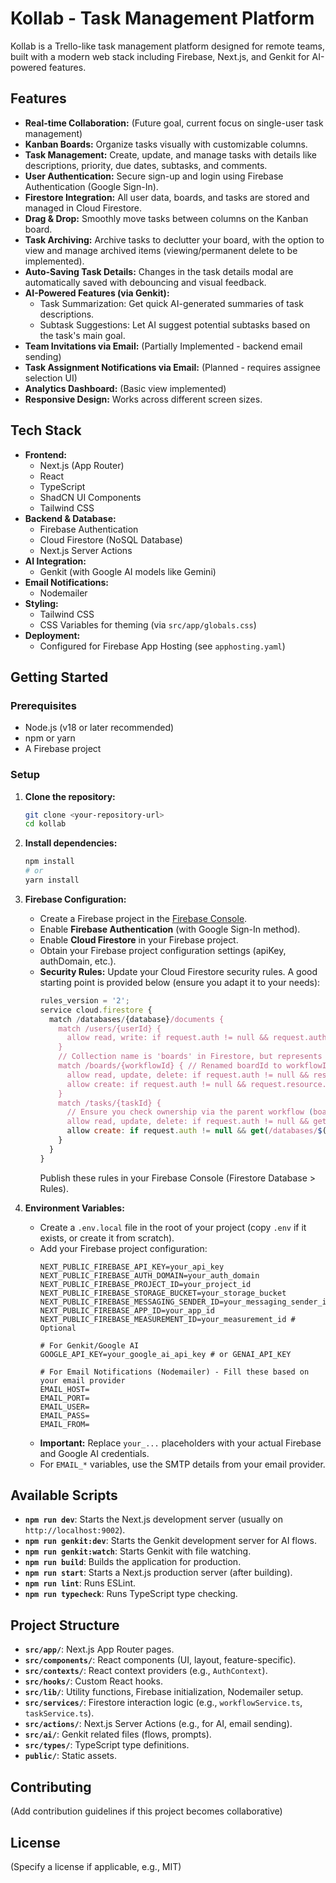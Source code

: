 
# Kollab - Task Management Platform

Kollab is a Trello-like task management platform designed for remote teams, built with a modern web stack including Firebase, Next.js, and Genkit for AI-powered features.

## Features

*   **Real-time Collaboration:** (Future goal, current focus on single-user task management)
*   **Kanban Boards:** Organize tasks visually with customizable columns.
*   **Task Management:** Create, update, and manage tasks with details like descriptions, priority, due dates, subtasks, and comments.
*   **User Authentication:** Secure sign-up and login using Firebase Authentication (Google Sign-In).
*   **Firestore Integration:** All user data, boards, and tasks are stored and managed in Cloud Firestore.
*   **Drag & Drop:** Smoothly move tasks between columns on the Kanban board.
*   **Task Archiving:** Archive tasks to declutter your board, with the option to view and manage archived items (viewing/permanent delete to be implemented).
*   **Auto-Saving Task Details:** Changes in the task details modal are automatically saved with debouncing and visual feedback.
*   **AI-Powered Features (via Genkit):**
    *   Task Summarization: Get quick AI-generated summaries of task descriptions.
    *   Subtask Suggestions: Let AI suggest potential subtasks based on the task's main goal.
*   **Team Invitations via Email:** (Partially Implemented - backend email sending)
*   **Task Assignment Notifications via Email:** (Planned - requires assignee selection UI)
*   **Analytics Dashboard:** (Basic view implemented)
*   **Responsive Design:** Works across different screen sizes.

## Tech Stack

*   **Frontend:**
    *   Next.js (App Router)
    *   React
    *   TypeScript
    *   ShadCN UI Components
    *   Tailwind CSS
*   **Backend & Database:**
    *   Firebase Authentication
    *   Cloud Firestore (NoSQL Database)
    *   Next.js Server Actions
*   **AI Integration:**
    *   Genkit (with Google AI models like Gemini)
*   **Email Notifications:**
    *   Nodemailer
*   **Styling:**
    *   Tailwind CSS
    *   CSS Variables for theming (via `src/app/globals.css`)
*   **Deployment:**
    *   Configured for Firebase App Hosting (see `apphosting.yaml`)

## Getting Started

### Prerequisites

*   Node.js (v18 or later recommended)
*   npm or yarn
*   A Firebase project

### Setup

1.  **Clone the repository:**
    ```bash
    git clone <your-repository-url>
    cd kollab
    ```

2.  **Install dependencies:**
    ```bash
    npm install
    # or
    yarn install
    ```

3.  **Firebase Configuration:**
    *   Create a Firebase project in the [Firebase Console](https://console.firebase.google.com/).
    *   Enable **Firebase Authentication** (with Google Sign-In method).
    *   Enable **Cloud Firestore** in your Firebase project.
    *   Obtain your Firebase project configuration settings (apiKey, authDomain, etc.).
    *   **Security Rules:** Update your Cloud Firestore security rules. A good starting point is provided below (ensure you adapt it to your needs):
        ```javascript
        rules_version = '2';
        service cloud.firestore {
          match /databases/{database}/documents {
            match /users/{userId} {
              allow read, write: if request.auth != null && request.auth.uid == userId;
            }
            // Collection name is 'boards' in Firestore, but represents 'workflows' in UI
            match /boards/{workflowId} { // Renamed boardId to workflowId for clarity here
              allow read, update, delete: if request.auth != null && resource.data.ownerId == request.auth.uid;
              allow create: if request.auth != null && request.resource.data.ownerId == request.auth.uid;
            }
            match /tasks/{taskId} {
              // Ensure you check ownership via the parent workflow (board) document
              allow read, update, delete: if request.auth != null && get(/databases/$(database)/documents/boards/$(resource.data.workflowId)).data.ownerId == request.auth.uid;
              allow create: if request.auth != null && get(/databases/$(database)/documents/boards/$(request.resource.data.workflowId)).data.ownerId == request.auth.uid;
            }
          }
        }
        ```
        Publish these rules in your Firebase Console (Firestore Database > Rules).

4.  **Environment Variables:**
    *   Create a `.env.local` file in the root of your project (copy `.env` if it exists, or create it from scratch).
    *   Add your Firebase project configuration:
        ```env
        NEXT_PUBLIC_FIREBASE_API_KEY=your_api_key
        NEXT_PUBLIC_FIREBASE_AUTH_DOMAIN=your_auth_domain
        NEXT_PUBLIC_FIREBASE_PROJECT_ID=your_project_id
        NEXT_PUBLIC_FIREBASE_STORAGE_BUCKET=your_storage_bucket
        NEXT_PUBLIC_FIREBASE_MESSAGING_SENDER_ID=your_messaging_sender_id
        NEXT_PUBLIC_FIREBASE_APP_ID=your_app_id
        NEXT_PUBLIC_FIREBASE_MEASUREMENT_ID=your_measurement_id # Optional

        # For Genkit/Google AI
        GOOGLE_API_KEY=your_google_ai_api_key # or GENAI_API_KEY

        # For Email Notifications (Nodemailer) - Fill these based on your email provider
        EMAIL_HOST=
        EMAIL_PORT=
        EMAIL_USER=
        EMAIL_PASS=
        EMAIL_FROM=
        ```
    *   **Important:** Replace `your_...` placeholders with your actual Firebase and Google AI credentials.
    *   For `EMAIL_*` variables, use the SMTP details from your email provider.

## Available Scripts

*   **`npm run dev`**: Starts the Next.js development server (usually on `http://localhost:9002`).
*   **`npm run genkit:dev`**: Starts the Genkit development server for AI flows.
*   **`npm run genkit:watch`**: Starts Genkit with file watching.
*   **`npm run build`**: Builds the application for production.
*   **`npm run start`**: Starts a Next.js production server (after building).
*   **`npm run lint`**: Runs ESLint.
*   **`npm run typecheck`**: Runs TypeScript type checking.

## Project Structure

*   **`src/app/`**: Next.js App Router pages.
*   **`src/components/`**: React components (UI, layout, feature-specific).
*   **`src/contexts/`**: React context providers (e.g., `AuthContext`).
*   **`src/hooks/`**: Custom React hooks.
*   **`src/lib/`**: Utility functions, Firebase initialization, Nodemailer setup.
*   **`src/services/`**: Firestore interaction logic (e.g., `workflowService.ts`, `taskService.ts`).
*   **`src/actions/`**: Next.js Server Actions (e.g., for AI, email sending).
*   **`src/ai/`**: Genkit related files (flows, prompts).
*   **`src/types/`**: TypeScript type definitions.
*   **`public/`**: Static assets.

## Contributing

(Add contribution guidelines if this project becomes collaborative)

## License

(Specify a license if applicable, e.g., MIT)

